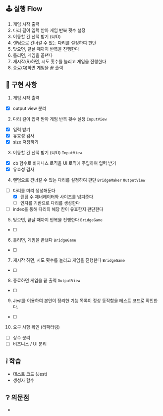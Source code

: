 ## 🕹 실행 Flow

1. 게임 시작 출력
2. 다리 길이 입력 받아 게임 반복 횟수 설정
3. 이동할 칸 선택 받기 (U/D)
4. 랜덤으로 건너갈 수 있는 다리를 설정하여 판단
5. 맞으면, 끝날 때까지 반복을 진행한다
6. 틀리면, 게임을 끝낸다
7. 재시작(R)하면, 시도 횟수를 늘리고 게임을 진행한다
8. 종료(Q)하면 게임을 끝 출력

## 🛒 구현 사항

1. 게임 시작 출력

- [x] output view 분리

2. 다리 길이 입력 받아 게임 반복 횟수 설정 `InputView`

- [x] 입력 받기
- [x] 유효성 검사
- [x] size 저장하기

3. 이동할 칸 선택 받기 (U/D) `InputView`

- [x] cb 함수로 비지니스 로직을 UI 로직에 주입하여 입력 받기
- [x] 유효성 검사

4. 랜덤으로 건너갈 수 있는 다리를 설정하여 판단 `BridgeMaker` `OutputView`

- [ ] 다리를 미리 생성해둔다
  - [x] 랜덤 수 제너레이터와 사이즈를 넘겨준다
  - [ ] 인자를 기반으로 다리를 생성한다
- [ ] index를 통해 다리의 해당 칸이 유효한지 판단한다

5. 맞으면, 끝날 때까지 반복을 진행한다 `BridgeGame`

- [ ]

6. 틀리면, 게임을 끝낸다 `BridgeGame`

- [ ]

7. 재시작 하면, 시도 횟수를 늘리고 게임을 진행한다 `BridgeGame`

- [ ]

8. 종료하면 게임을 끝 출력 `OutputView`

- [ ]

9. Jest를 이용하여 본인이 정리한 기능 목록이 정상 동작함을 테스트 코드로 확인한다.

- [ ]

10. 요구 사항 확인 (리팩터링)

- [ ] 상수 분리
- [ ] 비즈니스 / UI 분리

## ❕ 학습

- 테스트 코드 (Jest)
- 생성자 함수

## ❔ 의문점

-
